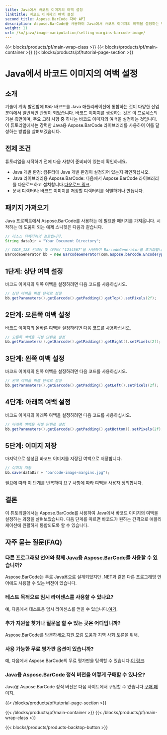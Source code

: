```yaml
---
title: Java에서 바코드 이미지의 여백 설정
linktitle: 바코드 이미지의 여백 설정
second_title: Aspose.BarCode 자바 API
description: Aspose.BarCode를 사용하여 Java에서 바코드 이미지의 여백을 설정하는 방법을 알아보세요. 애플리케이션에 원활하게 통합되도록 간격을 맞춤화하세요.
weight: 11
url: /ko/java/image-manipulation/setting-margins-barcode-image/
---
```


{{< blocks/products/pf/main-wrap-class >}}
{{< blocks/products/pf/main-container >}}
{{< blocks/products/pf/tutorial-page-section >}}

# Java에서 바코드 이미지의 여백 설정


## 소개

기술이 계속 발전함에 따라 바코드를 Java 애플리케이션에 통합하는 것이 다양한 산업 분야에서 일반적인 관행이 되었습니다. 바코드 이미지를 생성하는 것은 이 프로세스의 기본 측면이며, 주요 고려 사항 중 하나는 바코드 이미지의 여백을 설정하는 것입니다. 이 튜토리얼에서는 강력한 Java용 Aspose.BarCode 라이브러리를 사용하여 이를 달성하는 방법을 살펴보겠습니다.

## 전제 조건

튜토리얼을 시작하기 전에 다음 사항이 준비되어 있는지 확인하세요.

- Java 개발 환경: 컴퓨터에 Java 개발 환경이 설정되어 있는지 확인하십시오.
-  Java 라이브러리용 Aspose.BarCode: 다음에서 Aspose.BarCode 라이브러리를 다운로드하고 설치합니다.[다운로드 링크](https://releases.aspose.com/barcode/java/).
- 문서 디렉터리: 바코드 이미지를 저장할 디렉터리를 식별하거나 만듭니다.

## 패키지 가져오기

Java 프로젝트에서 Aspose.BarCode를 사용하는 데 필요한 패키지를 가져옵니다. 시작하는 데 도움이 되는 예제 스니펫은 다음과 같습니다.

```java
// 리소스 디렉터리의 경로입니다.
String dataDir = "Your Document Directory";

// CODE_128 인코딩 및 데이터 "1234567"을 사용하여 BarcodeGenerator를 초기화합니다.
BarcodeGenerator bb = new BarcodeGenerator(com.aspose.barcode.EncodeTypes.CODE_128, "1234567");
```

## 1단계: 상단 여백 설정

바코드 이미지의 위쪽 여백을 설정하려면 다음 코드를 사용하십시오.

```java
// 상단 여백을 픽셀 단위로 설정
bb.getParameters().getBarcode().getPadding().getTop().setPixels(2f);
```

## 2단계: 오른쪽 여백 설정

바코드 이미지의 올바른 여백을 설정하려면 다음 코드를 사용하십시오.

```java
// 오른쪽 여백을 픽셀 단위로 설정
bb.getParameters().getBarcode().getPadding().getRight().setPixels(2f);
```

## 3단계: 왼쪽 여백 설정

바코드 이미지의 왼쪽 여백을 설정하려면 다음 코드를 사용하십시오.

```java
// 왼쪽 여백을 픽셀 단위로 설정
bb.getParameters().getBarcode().getPadding().getLeft().setPixels(2f);
```

## 4단계: 아래쪽 여백 설정

바코드 이미지의 아래쪽 여백을 설정하려면 다음 코드를 사용하십시오.

```java
// 아래쪽 여백을 픽셀 단위로 설정
bb.getParameters().getBarcode().getPadding().getBottom().setPixels(2f);
```

## 5단계: 이미지 저장

마지막으로 생성된 바코드 이미지를 지정된 여백으로 저장합니다.

```java
// 이미지 저장
bb.save(dataDir + "barcode-image-margins.jpg");
```

필요에 따라 이 단계를 반복하여 요구 사항에 따라 여백을 사용자 정의합니다.

## 결론

이 튜토리얼에서는 Aspose.BarCode를 사용하여 Java에서 바코드 이미지의 여백을 설정하는 과정을 살펴보았습니다. 다음 단계를 따르면 바코드가 원하는 간격으로 애플리케이션에 원활하게 통합되도록 할 수 있습니다.

## 자주 묻는 질문(FAQ)

### 다른 프로그래밍 언어와 함께 Java용 Aspose.BarCode를 사용할 수 있습니까?
Aspose.BarCode는 주로 Java용으로 설계되었지만 .NET과 같은 다른 프로그래밍 언어에도 사용할 수 있는 버전이 있습니다.

### 테스트 목적으로 임시 라이센스를 사용할 수 있나요?
 예, 다음에서 테스트용 임시 라이센스를 얻을 수 있습니다.[여기](https://purchase.aspose.com/temporary-license/).

### 추가 지원을 찾거나 질문을 할 수 있는 곳은 어디입니까?
 Aspose.BarCode를 방문하세요.[지원 포럼](https://forum.aspose.com/c/barcode/13) 도움과 지역 사회 토론을 위해.

### 사용 가능한 무료 평가판 옵션이 있습니까?
 예, 다음에서 Aspose.BarCode의 무료 평가판을 탐색할 수 있습니다.[이 링크](https://releases.aspose.com/).

### Java용 Aspose.BarCode 정식 버전을 어떻게 구매할 수 있나요?
 Java용 Aspose.BarCode 정식 버전은 다음 사이트에서 구입할 수 있습니다.[구매 페이지](https://purchase.aspose.com/buy).

{{< /blocks/products/pf/tutorial-page-section >}}

{{< /blocks/products/pf/main-container >}}
{{< /blocks/products/pf/main-wrap-class >}}

{{< blocks/products/products-backtop-button >}}

